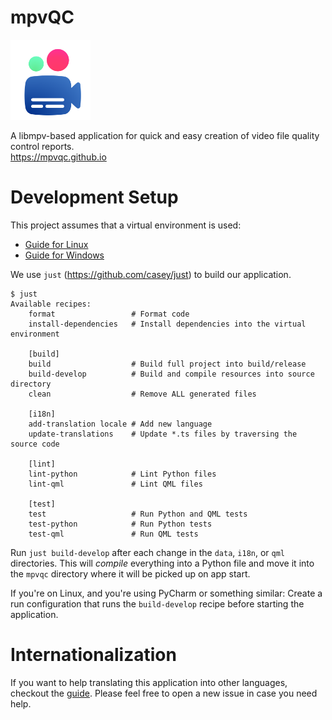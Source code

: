 # mpvQC

<img alt="Logo" src="data/icon.svg" width="128" height="128"/>

A libmpv-based application for quick and easy creation of video file quality control reports.  
https://mpvqc.github.io

# Development Setup

This project assumes that a virtual environment is used:

* [Guide for Linux](docs/dev-setup-linux.md)
* [Guide for Windows](docs/dev-setup-windows.md)

We use `just` (https://github.com/casey/just) to build our application.

```shell
$ just
Available recipes:
    format                 # Format code
    install-dependencies   # Install dependencies into the virtual environment

    [build]
    build                  # Build full project into build/release
    build-develop          # Build and compile resources into source directory
    clean                  # Remove ALL generated files

    [i18n]
    add-translation locale # Add new language
    update-translations    # Update *.ts files by traversing the source code

    [lint]
    lint-python            # Lint Python files
    lint-qml               # Lint QML files

    [test]
    test                   # Run Python and QML tests
    test-python            # Run Python tests
    test-qml               # Run QML tests
```

Run `just build-develop` after each change in the `data`, `i18n`, or `qml` directories.
This will *compile* everything into a Python file and move it into the `mpvqc` directory
where it will be picked up on app start.

If you're on Linux, and you're using PyCharm or something similar:
Create a run configuration that runs the `build-develop` recipe before starting the application.

# Internationalization

If you want to help translating this application into other languages, checkout the [guide](docs/internationalization.md).
Please feel free to open a new issue in case you need help.
